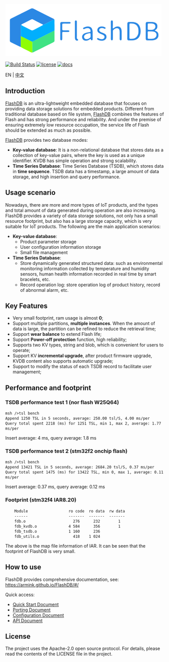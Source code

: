![](docs/_media/flashdb.png)

[![Build Status](https://travis-ci.com/armink/FlashDB.svg?branch=master)](https://travis-ci.com/armink/FlashDB) [![license](https://img.shields.io/github/license/armink/FlashDB)](https://raw.githubusercontent.com/armink/FlashDB/master/LICENSE) [![docs](https://img.shields.io/badge/docs-perfect-blue)](https://armink.github.io/FlashDB/#/)

EN | [中文](README_zh.md)

## Introduction

[FlashDB](https://github.com/armink/FlashDB) is an ultra-lightweight embedded database that focuses on providing data storage solutions for embedded products. Different from traditional database based on file system, [FlashDB](https://github.com/armink/FlashDB) combines the features of Flash and has strong performance and reliability. And under the premise of ensuring extremely low resource occupation, the service life of Flash should be extended as much as possible.

[FlashDB](https://github.com/armink/FlashDB) provides two database modes:

- **Key-value database**: It is a non-relational database that stores data as a collection of key-value pairs, where the key is used as a unique identifier. KVDB has simple operation and strong scalability.
- **Time Series Database**: Time Series Database (TSDB), which stores data in **time sequence**. TSDB data has a timestamp, a large amount of data storage, and high insertion and query performance.

## Usage scenario

Nowadays, there are more and more types of IoT products, and the types and total amount of data generated during operation are also increasing. FlashDB provides a variety of data storage solutions, not only has a small resource footprint, but also has a large storage capacity, which is very suitable for IoT products. The following are the main application scenarios:

- **Key-value database**:
  - Product parameter storage
  - User configuration information storage
  - Small file management
- **Time Series Database**: 
  - Store dynamically generated structured data: such as environmental monitoring information collected by temperature and humidity sensors, human health information recorded in real time by smart bracelets, etc.
  - Record operation log: store operation log of product history, record of abnormal alarm, etc.

## Key Features

- Very small footprint, ram usage is almost **0**;
- Support multiple partitions, **multiple instances**. When the amount of data is large, the partition can be refined to reduce the retrieval time;
- Support **wear balance** to extend Flash life;
- Support **Power-off protection** function, high reliability;
- Supports two KV types, string and blob, which is convenient for users to operate;
- Support KV **incremental upgrade**, after product firmware upgrade, KVDB content also supports automatic upgrade;
- Support to modify the status of each TSDB record to facilitate user management;

## Performance and footprint

### TSDB performance test 1 (nor flash W25Q64)

```shell
msh />tsl bench
Append 1250 TSL in 5 seconds, average: 250.00 tsl/S, 4.00 ms/per
Query total spent 2218 (ms) for 1251 TSL, min 1, max 2, average: 1.77 ms/per
```

Insert average: 4 ms, query average: 1.8 ms

### TSDB performance test 2 (stm32f2 onchip flash)

```shell
msh />tsl bench
Append 13421 TSL in 5 seconds, average: 2684.20 tsl/S, 0.37 ms/per
Query total spent 1475 (ms) for 13422 TSL, min 0, max 1, average: 0.11 ms/per
```

Insert average: 0.37 ms, query average: 0.12 ms

### Footprint (stm32f4 IAR8.20)

```shell
    Module                  ro code  ro data  rw data
    ------                  -------  -------  -------
    fdb.o                     276      232        1
    fdb_kvdb.o              4 584      356        1
    fdb_tsdb.o              1 160      236
    fdb_utils.o               418    1 024
```

The above is the map file information of IAR. It can be seen that the footprint of FlashDB is very small.

## How to use

FlashDB provides comprehensive documentation, see: https://armink.github.io/FlashDB/#/

Quick access:

- [Quick Start Document](http://armink.github.io/FlashDB/#/quick-started)
- [Porting Document](http://armink.github.io/FlashDB/#/porting)
- [Configuration Document](http://armink.github.io/FlashDB/#/configuration)
- [API Document](http://armink.github.io/FlashDB/#/api)

## License

The project uses the Apache-2.0 open source protocol. For details, please read the contents of the LICENSE file in the project.